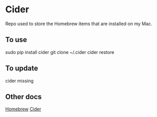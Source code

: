 # Cider

Repo used to store the Homebrew items that are installed on my Mac.

## To use

sudo pip install cider
git clone <repo> ~/.cider
cider restore

## To update

cider missing

## Other docs

[Homebrew](http://brew.sh)
[Cider](https://github.com/msanders/cider)
